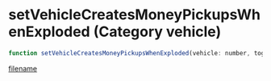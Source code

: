 # setVehicleCreatesMoneyPickupsWhenExploded (Category vehicle)

```js
function setVehicleCreatesMoneyPickupsWhenExploded(vehicle: number, toggle: boolean): void
```

[filename](setVehicleCreatesMoneyPickupsWhenExploded_m.md ':include')